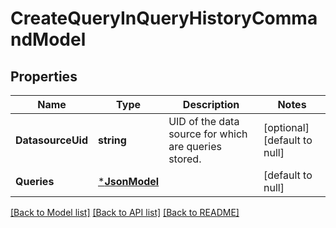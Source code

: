 # CreateQueryInQueryHistoryCommandModel

## Properties
Name | Type | Description | Notes
------------ | ------------- | ------------- | -------------
**DatasourceUid** | **string** | UID of the data source for which are queries stored. | [optional] [default to null]
**Queries** | [***JsonModel**](Json.md) |  | [default to null]

[[Back to Model list]](../README.md#documentation-for-models) [[Back to API list]](../README.md#documentation-for-api-endpoints) [[Back to README]](../README.md)


